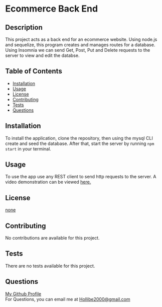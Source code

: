 # Ecommerce Back End

## Description
This project acts as a back end for an ecommerce website. Using node.js and sequelize, this program creates and manages routes for a database. Using Insomnia we can send Get, Post, Put and Delete requests to the server to view and edit the databse.

## Table of Contents
* [Installation](#installation)
* [Usage](#usage)
* [License](#license)
* [Contributing](#contributing)
* [Tests](#tests)
* [Questions](#questions)

## Installation
To install the application, clone the repository, then using the mysql CLI create and seed the database. After that, start the server by running ```npm start``` in your terminal.

## Usage
To use the app use any REST client to send http requests to the server. A video demonstration can be viewed [here.](https://www.youtube.com/watch?v=hcHcf5TWxkc)

## License
[none]()

## Contributing
No contributions are available for this project.

## Tests
There are no tests available for this project.

## Questions
[My Github Profile](https://github.com/BlakeE-37)  
For Questions, you can email me at [Hollibe2000@gmail.com](mailto:Hollibe2000@gmail.com)

